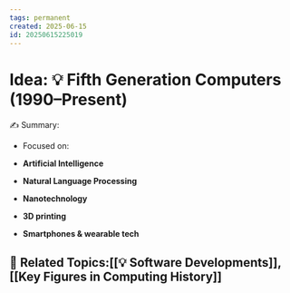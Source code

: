 ```yaml
---
tags: permanent
created: 2025-06-15
id: 20250615225019
---
```


# Idea: 💡 Fifth Generation Computers (1990–Present)

✍ Summary:
- Focused on:

- **Artificial Intelligence**
    
- **Natural Language Processing**
    
- **Nanotechnology**
    
- **3D printing**
    
- **Smartphones & wearable tech**

👀 Related Topics:[[💡 Software Developments]], [[Key Figures in Computing History]]
- 
